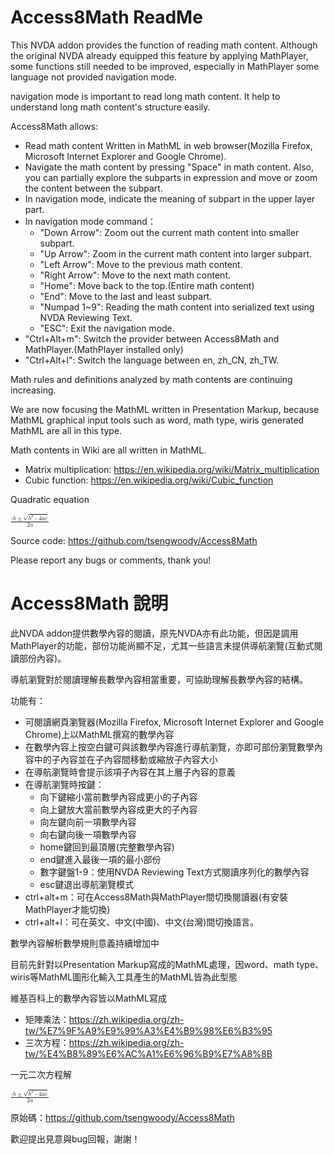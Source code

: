 # Access8Math ReadMe

This NVDA addon provides the function of reading math content. Although the original NVDA already equipped this feature by applying MathPlayer, some functions still needed to be improved, especially in MathPlayer some language not provided navigation mode.

navigation mode is important to read long math content. It help to understand long math content's structure easily.

Access8Math allows:

*	Read math content Written in MathML in web browser(Mozilla Firefox, Microsoft Internet Explorer and Google Chrome).
*	Navigate the math content by pressing "Space" in math content. Also, you can partially explore the subparts in expression and move or zoom the content between the subpart.
*	In navigation mode, indicate the meaning of subpart in the upper layer part.
*	In navigation mode command：
	*	"Down Arrow": Zoom out the current math content into smaller subpart.
	*	"Up Arrow": Zoom in the current math content into larger subpart. 
	*	"Left Arrow": Move to the previous math content.
	*	"Right Arrow": Move to the next math content.
	*	"Home": Move back to the top.(Entire math content)	
	*	"End": Move to the last and least subpart.
	*	"Numpad 1~9": Reading the math content into serialized text using NVDA Reviewing Text.
	*	"ESC": Exit the navigation mode.
*	"Ctrl+Alt+m": Switch the provider between Access8Math and MathPlayer.(MathPlayer installed only)
*	"Ctrl+Alt+l": Switch the language between en, zh_CN, zh_TW.

Math rules and definitions analyzed by math contents are continuing increasing.

We are now focusing the MathML written in Presentation Markup, because MathML graphical input tools such as word, math type, wiris generated MathML are all in this type.

Math contents in Wiki are all written in MathML.

*	Matrix multiplication: https://en.wikipedia.org/wiki/Matrix_multiplication
*	Cubic function: https://en.wikipedia.org/wiki/Cubic_function

Quadratic equation

<math xmlns="http://www.w3.org/1998/Math/MathML"><mfrac><mrow><mo>-</mo><mi>b</mi><mo>&#xB1;</mo><msqrt><msup><mi>b</mi><mn>2</mn></msup><mo>-</mo><mn>4</mn><mi>a</mi><mi>c</mi></msqrt></mrow><mrow><mn>2</mn><mi>a</mi></mrow></mfrac></math>

Source code: https://github.com/tsengwoody/Access8Math

Please report any bugs or comments, thank you!

# Access8Math 說明

此NVDA addon提供數學內容的閱讀，原先NVDA亦有此功能，但因是調用MathPlayer的功能，部份功能尚顯不足，尤其一些語言未提供導航瀏覽(互動式閱讀部份內容)。

導航瀏覽對於閱讀理解長數學內容相當重要，可協助理解長數學內容的結構。

功能有：

*	可閱讀網頁瀏覽器(Mozilla Firefox, Microsoft Internet Explorer and Google Chrome)上以MathML撰寫的數學內容
*	在數學內容上按空白鍵可與該數學內容進行導航瀏覽，亦即可部份瀏覽數學內容中的子內容並在子內容間移動或縮放子內容大小
*	在導航瀏覽時會提示該項子內容在其上層子內容的意義
*	在導航瀏覽時按鍵：
	*	向下鍵縮小當前數學內容成更小的子內容
	*	向上鍵放大當前數學內容成更大的子內容
	*	向左鍵向前一項數學內容
	*	向右鍵向後一項數學內容
	*	home鍵回到最頂層(完整數學內容)
	*	end鍵進入最後一項的最小部份
	*	數字鍵盤1-9：使用NVDA Reviewing Text方式閱讀序列化的數學內容
	*	esc鍵退出導航瀏覽模式
*	ctrl+alt+m：可在Access8Math與MathPlayer間切換閱讀器(有安裝MathPlayer才能切換)
*	ctrl+alt+l：可在英文、中文(中國)、中文(台灣)間切換語言。

數學內容解析數學規則意義持續增加中

目前先針對以Presentation Markup寫成的MathML處理，因word、math type、wiris等MathML圖形化輸入工具產生的MathML皆為此型態

維基百科上的數學內容皆以MathML寫成

*	矩陣乘法：https://zh.wikipedia.org/zh-tw/%E7%9F%A9%E9%99%A3%E4%B9%98%E6%B3%95
*	三次方程：https://zh.wikipedia.org/zh-tw/%E4%B8%89%E6%AC%A1%E6%96%B9%E7%A8%8B

一元二次方程解

<math xmlns="http://www.w3.org/1998/Math/MathML"><mfrac><mrow><mo>-</mo><mi>b</mi><mo>&#xB1;</mo><msqrt><msup><mi>b</mi><mn>2</mn></msup><mo>-</mo><mn>4</mn><mi>a</mi><mi>c</mi></msqrt></mrow><mrow><mn>2</mn><mi>a</mi></mrow></mfrac></math>

原始碼：https://github.com/tsengwoody/Access8Math

歡迎提出見意與bug回報，謝謝！
